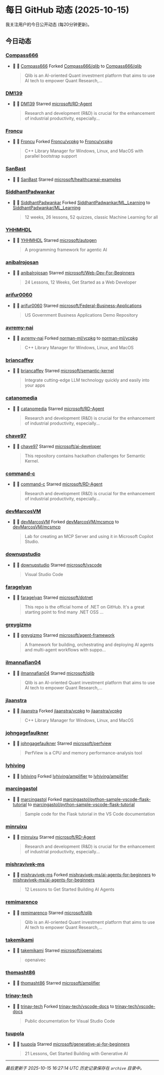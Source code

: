 # 每日 GitHub 动态 (2025-10-15)

我关注用户的今日公开动态 (每20分钟更新)。

## 今日动态

### [Compass666](https://github.com/Compass666)
- 🍴 👤 [Compass666](https://github.com/Compass666) Forked [Compass666/qlib](https://github.com/Compass666/qlib) to [Compass666/qlib](https://github.com/Compass666/qlib)
  > Qlib is an AI-oriented Quant investment platform that aims to use AI tech to empower Quant Research,...

### [DM139](https://github.com/DM139)
- 🌟 👤 [DM139](https://github.com/DM139) Starred [microsoft/RD-Agent](https://github.com/microsoft/RD-Agent)
  > Research and development (R&D) is crucial for the enhancement of industrial productivity, especially...

### [Froncu](https://github.com/Froncu)
- 🍴 👤 [Froncu](https://github.com/Froncu) Forked [Froncu/vcpkg](https://github.com/Froncu/vcpkg) to [Froncu/vcpkg](https://github.com/Froncu/vcpkg)
  > C++ Library Manager for Windows, Linux, and MacOS with parallel bootstrap support

### [SanBast](https://github.com/SanBast)
- 🌟 👤 [SanBast](https://github.com/SanBast) Starred [microsoft/healthcareai-examples](https://github.com/microsoft/healthcareai-examples)

### [SiddhantPadwankar](https://github.com/SiddhantPadwankar)
- 🍴 👤 [SiddhantPadwankar](https://github.com/SiddhantPadwankar) Forked [SiddhantPadwankar/ML_Learning](https://github.com/SiddhantPadwankar/ML_Learning) to [SiddhantPadwankar/ML_Learning](https://github.com/SiddhantPadwankar/ML_Learning)
  > 12 weeks, 26 lessons, 52 quizzes, classic Machine Learning for all

### [YHHMHDL](https://github.com/YHHMHDL)
- 🌟 👤 [YHHMHDL](https://github.com/YHHMHDL) Starred [microsoft/autogen](https://github.com/microsoft/autogen)
  > A programming framework for agentic AI

### [anibalrojosan](https://github.com/anibalrojosan)
- 🌟 👤 [anibalrojosan](https://github.com/anibalrojosan) Starred [microsoft/Web-Dev-For-Beginners](https://github.com/microsoft/Web-Dev-For-Beginners)
  > 24 Lessons, 12 Weeks, Get Started as a Web Developer

### [arifur0060](https://github.com/arifur0060)
- 🌟 👤 [arifur0060](https://github.com/arifur0060) Starred [microsoft/Federal-Business-Applications](https://github.com/microsoft/Federal-Business-Applications)
  > US Government Business Applications Demo Repository

### [avremy-nai](https://github.com/avremy-nai)
- 🍴 👤 [avremy-nai](https://github.com/avremy-nai) Forked [norman-ml/vcpkg](https://github.com/norman-ml/vcpkg) to [norman-ml/vcpkg](https://github.com/norman-ml/vcpkg)
  > C++ Library Manager for Windows, Linux, and MacOS

### [briancaffey](https://github.com/briancaffey)
- 🌟 👤 [briancaffey](https://github.com/briancaffey) Starred [microsoft/semantic-kernel](https://github.com/microsoft/semantic-kernel)
  > Integrate cutting-edge LLM technology quickly and easily into your apps

### [catanomedia](https://github.com/catanomedia)
- 🌟 👤 [catanomedia](https://github.com/catanomedia) Starred [microsoft/RD-Agent](https://github.com/microsoft/RD-Agent)
  > Research and development (R&D) is crucial for the enhancement of industrial productivity, especially...

### [chave97](https://github.com/chave97)
- 🌟 👤 [chave97](https://github.com/chave97) Starred [microsoft/ai-developer](https://github.com/microsoft/ai-developer)
  > This repository contains hackathon challenges for Semantic Kernel.

### [command-c](https://github.com/command-c)
- 🌟 👤 [command-c](https://github.com/command-c) Starred [microsoft/RD-Agent](https://github.com/microsoft/RD-Agent)
  > Research and development (R&D) is crucial for the enhancement of industrial productivity, especially...

### [devMarcosVM](https://github.com/devMarcosVM)
- 🍴 👤 [devMarcosVM](https://github.com/devMarcosVM) Forked [devMarcosVM/mcsmcp](https://github.com/devMarcosVM/mcsmcp) to [devMarcosVM/mcsmcp](https://github.com/devMarcosVM/mcsmcp)
  > Lab for creating an MCP Server and using it in Microsoft Copilot Studio.

### [downupstudio](https://github.com/downupstudio)
- 🌟 👤 [downupstudio](https://github.com/downupstudio) Starred [microsoft/vscode](https://github.com/microsoft/vscode)
  > Visual Studio Code

### [faragelyan](https://github.com/faragelyan)
- 🌟 👤 [faragelyan](https://github.com/faragelyan) Starred [microsoft/dotnet](https://github.com/microsoft/dotnet)
  > This repo is the official home of .NET on GitHub. It's a great starting point to find many .NET OSS ...

### [greygizmo](https://github.com/greygizmo)
- 🌟 👤 [greygizmo](https://github.com/greygizmo) Starred [microsoft/agent-framework](https://github.com/microsoft/agent-framework)
  > A framework for building, orchestrating and deploying AI agents and multi-agent workflows with suppo...

### [ilmannafian04](https://github.com/ilmannafian04)
- 🌟 👤 [ilmannafian04](https://github.com/ilmannafian04) Starred [microsoft/qlib](https://github.com/microsoft/qlib)
  > Qlib is an AI-oriented Quant investment platform that aims to use AI tech to empower Quant Research,...

### [jlaanstra](https://github.com/jlaanstra)
- 🍴 👤 [jlaanstra](https://github.com/jlaanstra) Forked [jlaanstra/vcpkg](https://github.com/jlaanstra/vcpkg) to [jlaanstra/vcpkg](https://github.com/jlaanstra/vcpkg)
  > C++ Library Manager for Windows, Linux, and MacOS

### [johngagefaulkner](https://github.com/johngagefaulkner)
- 🌟 👤 [johngagefaulkner](https://github.com/johngagefaulkner) Starred [microsoft/perfview](https://github.com/microsoft/perfview)
  > PerfView is a CPU and memory performance-analysis tool

### [lyhiving](https://github.com/lyhiving)
- 🍴 👤 [lyhiving](https://github.com/lyhiving) Forked [lyhiving/amplifier](https://github.com/lyhiving/amplifier) to [lyhiving/amplifier](https://github.com/lyhiving/amplifier)

### [marcingastol](https://github.com/marcingastol)
- 🍴 👤 [marcingastol](https://github.com/marcingastol) Forked [marcingastol/python-sample-vscode-flask-tutorial](https://github.com/marcingastol/python-sample-vscode-flask-tutorial) to [marcingastol/python-sample-vscode-flask-tutorial](https://github.com/marcingastol/python-sample-vscode-flask-tutorial)
  > Sample code for the Flask tutorial in the VS Code documentation

### [minruixu](https://github.com/minruixu)
- 🌟 👤 [minruixu](https://github.com/minruixu) Starred [microsoft/RD-Agent](https://github.com/microsoft/RD-Agent)
  > Research and development (R&D) is crucial for the enhancement of industrial productivity, especially...

### [mishravivek-ms](https://github.com/mishravivek-ms)
- 🍴 👤 [mishravivek-ms](https://github.com/mishravivek-ms) Forked [mishravivek-ms/ai-agents-for-beginners](https://github.com/mishravivek-ms/ai-agents-for-beginners) to [mishravivek-ms/ai-agents-for-beginners](https://github.com/mishravivek-ms/ai-agents-for-beginners)
  > 12 Lessons to Get Started Building AI Agents

### [remimarenco](https://github.com/remimarenco)
- 🌟 👤 [remimarenco](https://github.com/remimarenco) Starred [microsoft/qlib](https://github.com/microsoft/qlib)
  > Qlib is an AI-oriented Quant investment platform that aims to use AI tech to empower Quant Research,...

### [takemikami](https://github.com/takemikami)
- 🌟 👤 [takemikami](https://github.com/takemikami) Starred [microsoft/openaivec](https://github.com/microsoft/openaivec)
  > openaivec

### [thomasht86](https://github.com/thomasht86)
- 🌟 👤 [thomasht86](https://github.com/thomasht86) Starred [microsoft/amplifier](https://github.com/microsoft/amplifier)

### [trinay-tech](https://github.com/trinay-tech)
- 🍴 👤 [trinay-tech](https://github.com/trinay-tech) Forked [trinay-tech/vscode-docs](https://github.com/trinay-tech/vscode-docs) to [trinay-tech/vscode-docs](https://github.com/trinay-tech/vscode-docs)
  > Public documentation for Visual Studio Code

### [tuupola](https://github.com/tuupola)
- 🌟 👤 [tuupola](https://github.com/tuupola) Starred [microsoft/generative-ai-for-beginners](https://github.com/microsoft/generative-ai-for-beginners)
  > 21 Lessons, Get Started Building with Generative AI 


---
*最后更新于 2025-10-15 16:27:14 UTC*
*历史记录保存在 `archive` 目录中。*
